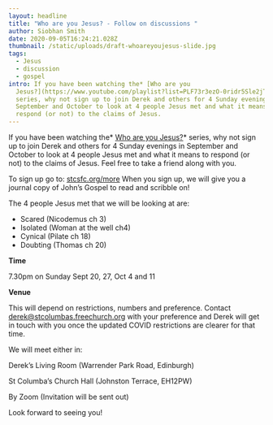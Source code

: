 ```yaml
---
layout: headline
title: "Who are you Jesus? - Follow on discussions "
author: Siobhan Smith
date: 2020-09-05T16:24:21.028Z
thumbnail: /static/uploads/draft-whoareyoujesus-slide.jpg
tags:
  - Jesus
  - discussion
  - gospel
intro: If you have been watching the* [Who are you
  Jesus?](https://www.youtube.com/playlist?list=PLF73r3ezO-0ridr5Sle2jT-IeUygnu0at)*
  series, why not sign up to join Derek and others for 4 Sunday evenings in
  September and October to look at 4 people Jesus met and what it means to
  respond (or not) to the claims of Jesus.
---
```

If you have been watching the* [Who are you Jesus?](https://www.youtube.com/playlist?list=PLF73r3ezO-0ridr5Sle2jT-IeUygnu0at)* series, why not sign up to join Derek and others for 4 Sunday evenings in September and October to look at 4 people Jesus met and what it means to respond (or not) to the claims of Jesus. Feel free to take a friend along with you. 

To sign up go to: [stcsfc.org/more](https://stcs.elvanto.eu/form/?id=8598e2dc-a9d3-460b-b45f-314215955fe9) When you sign up, we will give you a journal copy of John’s Gospel to read and scribble on!

The 4 people Jesus met that we will be looking at are:

* Scared (Nicodemus ch 3)
* Isolated (Woman at the well ch4)
* Cynical (Pilate ch 18)
* Doubting (Thomas ch 20)



**Time**

7.30pm on Sunday Sept 20, 27, Oct 4 and 11



**Venue**

This will depend on restrictions, numbers and preference. Contact [derek@stcolumbas.freechurch.org]([derek@stcolumbas.freechurch.org](mailto:derek@stcolumbas.freechurch.org)) with your preference and Derek will get in touch with you once the updated COVID restrictions are clearer for that time.

We will meet either in:

Derek’s Living Room (Warrender Park Road, Edinburgh)

St Columba’s Church Hall (Johnston Terrace, EH12PW)

By Zoom (Invitation will be sent out)



Look forward to seeing you!